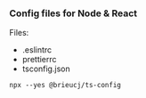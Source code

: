 ### Config files for Node & React

Files:

- .eslintrc
- prettierrc
- tsconfig.json

```
npx --yes @brieucj/ts-config
```
